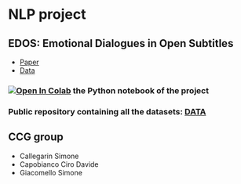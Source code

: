 # NLP project

## EDOS: Emotional Dialogues in Open Subtitles
- [Paper](https://aclanthology.org/2021.emnlp-main.96/)
- [Data](https://drive.google.com/file/d/1AqxpBMFVDX-hUGA-treA8ffnSdyu0ggJ/view)
 ### [![Open In Colab](https://colab.research.google.com/assets/colab-badge.svg)](https://colab.research.google.com/github/SimoneCallegarin/NLP_project/blob/main/SA%20and%20NSP%20on%20EDOS.ipynb) the Python notebook of the project
 
 ### Public repository containing all the datasets: [DATA](https://github.com/simoCalle/NLP_Project_Datasets)

## CCG group
- Callegarin Simone
- Capobianco Ciro Davide
- Giacomello Simone

